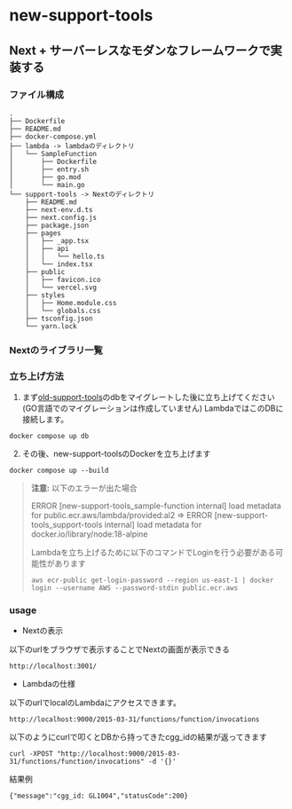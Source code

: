# new-support-tools

## Next + サーバーレスなモダンなフレームワークで実装する
### ファイル構成
```
.
├── Dockerfile
├── README.md
├── docker-compose.yml
├── lambda -> lambdaのディレクトリ
│   └── SampleFunction
│       ├── Dockerfile
│       ├── entry.sh
│       ├── go.mod
│       └── main.go
└── support-tools -> Nextのディレクトリ
    ├── README.md
    ├── next-env.d.ts
    ├── next.config.js
    ├── package.json
    ├── pages
    │   ├── _app.tsx
    │   ├── api
    │   │   └── hello.ts
    │   └── index.tsx
    ├── public
    │   ├── favicon.ico
    │   └── vercel.svg
    ├── styles
    │   ├── Home.module.css
    │   └── globals.css
    ├── tsconfig.json
    └── yarn.lock
```

### Nextのライブラリ一覧

### 立ち上げ方法

1. まず[old-support-tools](https://github.com/takenokoroid/old-support-tools)のdbをマイグレートした後に立ち上げてください(GO言語でのマイグレーションは作成していません)
LambdaではこのDBに接続します。
```
docker compose up db
```
2. その後、new-support-toolsのDockerを立ち上げます
```
docker compose up --build
```

> **注意:** 以下のエラーが出た場合
>
> ERROR [new-support-tools_sample-function internal] load metadata for public.ecr.aws/lambda/provided:al2
> => ERROR [new-support-tools_support-tools internal] load metadata for docker.io/library/node:18-alpine
>
> Lambdaを立ち上げるために以下のコマンドでLoginを行う必要がある可能性があります 
>```
> aws ecr-public get-login-password --region us-east-1 | docker login --username AWS --password-stdin public.ecr.aws
> ```

### usage

- Nextの表示

以下のurlをブラウザで表示することでNextの画面が表示できる
```
http://localhost:3001/
```

- Lambdaの仕様

以下のurlでlocalのLambdaにアクセスできます。

```
http://localhost:9000/2015-03-31/functions/function/invocations
```

以下のようにcurlで叩くとDBから持ってきたcgg_idの結果が返ってきます

```
curl -XPOST "http://localhost:9000/2015-03-31/functions/function/invocations" -d '{}'
```

結果例

```
{"message":"cgg_id: GL1004","statusCode":200}
```